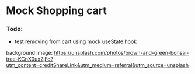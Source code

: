 # Mock Shopping cart
### Todo: 
- test removing from cart using mock useState hook

background image:
https://unsplash.com/photos/brown-and-green-bonsai-tree-KCnX0ux2jFo?utm_content=creditShareLink&utm_medium=referral&utm_source=unsplash